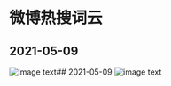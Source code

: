 
# 微博热搜词云  

## 2021-05-09
![image text](https://github.com/vmp65l3/weibo-hotrank/blob/master/2021-05-09.jpg)## 2021-05-09
![image text](https://github.com/vmp65l3/weibo-hotrank/blob/master/2021-05-09.jpg)
